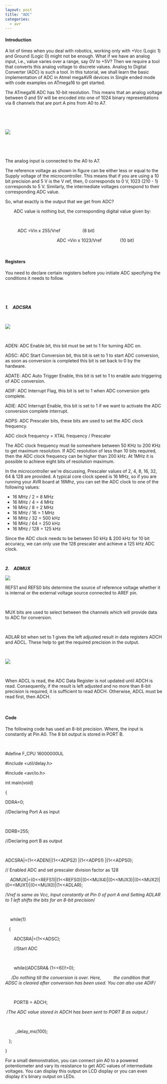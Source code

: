 ```yaml
---
layout: post
title: "ADC"
categories:
  - avr
---
```


#### Introduction

A lot of times when you deal with robotics, working only with +Vcc (Logic 1) and Ground (Logic 0) might not be enough. What if we have an analog input, i.e., value varies over a range, say 0V to +5V? Then we require a tool that converts this analog voltage to discrete values. Analog to Digital Converter (ADC) is such a tool. In this tutorial, we shall learn the basic implementation of ADC in Atmel megaAVR devices in Single ended mode with code examples on ATmega16 to get started.

The ATmega16 ADC has 10-bit resolution. This means that an analog voltage between 0 and 5V will be encoded into one of 1024 binary representations via 8 channels that are port A pins from A0 to A7.

 

 

![][1]

 

 

The analog input is connected to the A0 to A7.

The reference voltage as shown in figure can be either less or equal to the Supply voltage of the microcontroller. This means that if you are using a 10 bit precision and 5 V is the V ref, then, 0 corresponds to 0 V, 1023 (210 \- 1) corresponds to 5 V. Similarly, the intermediate voltages correspond to their corresponding ADC value.

So, what exactly is the output that we get from ADC?

       ADC value is nothing but, the corresponding digital value given by:

                                            

          ADC =Vin x 255/Vref                  (8 bit)

                                          ADC =Vin x 1023/Vref               (10 bit)

 

#### Registers

You need to declare certain registers before you initiate ADC specifying the conditions it needs to follow.

 

 

_**1.    ADCSRA**_

 

![][2]

 

ADEN: ADC Enable bit, this bit must be set to 1 for turning ADC on.

ADSC: ADC Start Conversion bit, this bit is set to 1 to start ADC conversion, as soon as conversion is completed this bit is set back to 0 by the hardware.

ADATE: ADC Auto Trigger Enable, this bit is set to 1 to enable auto triggering of ADC conversion.

ADIF: ADC Interrupt Flag, this bit is set to 1 when ADC conversion gets complete.

ADIE: ADC Interrupt Enable, this bit is set to 1 if we want to activate the ADC conversion complete interrupt.

ADPS: ADC Prescaler bits, these bits are used to set the ADC clock frequency.

ADC clock frequency = XTAL frequency / Prescaler

The ADC clock frequency must lie somewhere between 50 KHz to 200 KHz to get maximum resolution. If ADC resolution of less than 10 bits required, then the ADC clock frequency can be higher than 200 kHz. At 1MHz it is possible to achieve eight bits of resolution maximum.

In the microcontroller we're discussing, Prescaler values of 2, 4, 8, 16, 32, 64 & 128 are provided. A typical core clock speed is 16 MHz, so if you are running your AVR board at 16Mhz, you can set the ADC clock to one of the following values:

* 16 MHz / 2 = 8 MHz
* 16 MHz / 4 = 4 MHz
* 16 MHz / 8 = 2 MHz
* 16 MHz / 16 = 1 MHz
* 16 MHz / 32 = 500 kHz
* 16 MHz / 64 = 250 kHz
* 16 MHz / 128 = 125 kHz

Since the ADC clock needs to be between 50 kHz & 200 kHz for 10 bit accuracy, we can only use the 128 prescaler and achieve a 125 kHz ADC clock.

 

_**2.    ADMUX**_

![][3]

REFS1 and REFS0 bits determine the source of reference voltage whether it is internal or the external voltage source connected to AREF pin.

 

MUX bits are used to select between the channels which will provide data to ADC for conversion.

 

ADLAR bit when set to 1 gives the left adjusted result in data registers ADCH and ADCL. These help to get the required precision in the output.

 

![][4]

 

When ADCL is read, the ADC Data Register is not updated until ADCH is read. Consequently, if the result is left adjusted and no more than 8-bit precision is required, it is sufficient to read ADCH. Otherwise, ADCL must be read first, then ADCH.

 

#### Code

The following code has used an 8-bit precision. Where, the input is constantly at Pin A0. The 8 bit output is stored in PORT B.

 

#define F_CPU 16000000UL

#include <util/delay.h>

#include <avr/io.h>

int main(void)

{

DDRA=0;

//Declaring Port A as input

   

DDRB=255;

//Declaring port B as output

   

ADCSRA|=(1<<ADEN)|(1<<ADPS2) |(1<<ADPS1) |(1<<ADPS0);

// Enabled ADC and set prescaler division factor as 128

    ADMUX|=(0<<REFS1)|(1<<REFS0)|(0<<MUX4)|(0<<MUX3)|(0<<MUX2)|(0<<MUX1)|(0<<MUX0)|(1<<ADLAR);

/*Vref is same as Vcc, Input constantly at Pin 0 of port A and Setting ADLAR to 1 left shifts the bits for an 8-bit precision*/

   

    while(1)   

   {

       ADCSRA|=(1<<ADSC);

       //Start ADC

       

       while((ADCSRA& (1<<6))!=0);

     /*Do nothing till the conversion is over. Here,          the condition that ADSC is cleared after conversion has been used. You can also use ADIF*/

       

       PORTB = ADCH;

 /*The ADC value stored in ADCH has been sent to PORT B as output.*/

       

        _delay_ms(100);

   };

}

For a small demonstration, you can connect pin A0 to a powered potentiometer and vary its resistance to get ADC values of intermediate voltages. You can display this output on LCD display or you can even display it's binary output on LEDs.

 

[1]: https://lh6.googleusercontent.com/pTSEAObRTzFjBNMaeJ0HVQbllXxYeBsQPJ6y97dc7Ubq5tTMB3NUvfnyHqfTtssjqCvBiAQTFoHWu37dX3zA7HiPDUp8zGVSPH0hhsC6VZidR54CcTLhVgGp
[2]: https://lh6.googleusercontent.com/oXA7gdKssXFICWcSHzF5kSowCSTERJVvBR6uVN9ESMiLZiKbk8ZAJ__ssHz7nQMQdrqHZozfOfo4AdA0HV1A-ROcP2L_IY4p06Nuv7_Jw8W9WOcRrO6fKRLe
[3]: https://lh3.googleusercontent.com/RR7lLRDnQjMaGTNMooq-ZMmpPV7vWxDB54mY2M_PZh1g2YG0g2FzeTMDX8-M54k2AQ_5VeCeVKyWVTE5Kt4iMX46QAAL8DXbEHMHBpsLJNpRvMJSuH9mV7Aw
[4]: https://lh6.googleusercontent.com/9FORvIS_xxdKVLqRucMnnE7v88EkYCmwbvtnD1NB5MhOveX7jngNihYvd6_Z-YyFIxiO5cTBNBwY1DI-HU7ZxWr-kd9Uqu9YHu_1e3EEPce-3akhD54Ya2LM
